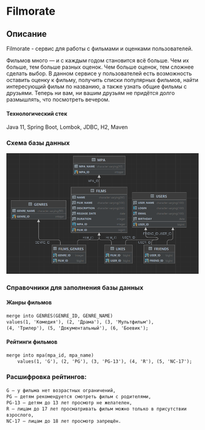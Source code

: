 # Filmorate

## Описание
Filmorate - сервис для работы с фильмами и оценками пользователей. 

Фильмов много — и с каждым годом становится всё больше. Чем их больше, тем больше разных 
оценок. Чем больше оценок, тем сложнее сделать выбор. В данном сервисе у пользователей есть возможность
оставить оценку к фильму, получить списки популярных фильмов, найти интересующий фильм по названию, 
а также узнать общие фильмы с друзьями. Теперь ни вам, ни вашим друзьям не придётся долго размышлять, что посмотреть вечером.

#### Технологический стек
Java 11, Spring Boot, Lombok, JDBC, H2, Maven

### Схема базы данных

![](filmorateDb.png)

### Справочники для заполнения базы данных

#### Жанры фильмов
```postgresql
merge into GENRES(GENRE_ID, GENRE_NAME)
values(1, 'Комедия'), (2, 'Драма'), (3, 'Мультфильм'),
(4, 'Трилер'), (5, 'Документальный'), (6, 'Боевик');
```

#### Рейтинги фильмов
```postgresql
merge into mpa(mpa_id, mpa_name)
    values(1, 'G'), (2, 'PG'), (3, 'PG-13'), (4, 'R'), (5, 'NC-17');
```

### Расшифровка рейтингов: 
    G — у фильма нет возрастных ограничений,
    PG — детям рекомендуется смотреть фильм с родителями,
    PG-13 — детям до 13 лет просмотр не желателен,
    R — лицам до 17 лет просматривать фильм можно только в присутствии взрослого,
    NC-17 — лицам до 18 лет просмотр запрещён.